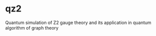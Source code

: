# qz2
Quantum simulation of Z2 gauge theory and its application in quantum algorithm of graph theory
